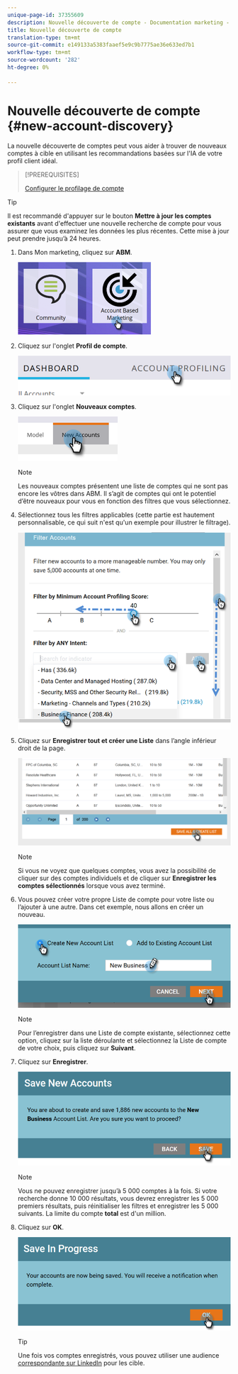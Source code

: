 ```yaml
---
unique-page-id: 37355609
description: Nouvelle découverte de compte - Documentation marketing - Documentation du produit
title: Nouvelle découverte de compte
translation-type: tm+mt
source-git-commit: e149133a5383faaef5e9c9b7775ae36e633ed7b1
workflow-type: tm+mt
source-wordcount: '282'
ht-degree: 0%

---
```



# Nouvelle découverte de compte {#new-account-discovery}

La nouvelle découverte de comptes peut vous aider à trouver de nouveaux comptes à cible en utilisant les recommandations basées sur l&#39;IA de votre profil client idéal.

>[!PREREQUISITES]
>
>[Configurer le profilage de compte](http://docs.marketo.com/x/FgAKAQ)

>[!TIP]
>
>Il est recommandé d&#39;appuyer sur le bouton **Mettre à jour les comptes existants** avant d&#39;effectuer une nouvelle recherche de compte pour vous assurer que vous examinez les données les plus récentes. Cette mise à jour peut prendre jusqu’à 24 heures.

1. Dans Mon marketing, cliquez sur **ABM**.

   ![](assets/one-1.png)

1. Cliquez sur l&#39;onglet **Profil de compte**.

   ![](assets/two-2.png)

1. Cliquez sur l&#39;onglet **Nouveaux comptes**.

   ![](assets/three-1.png)

   >[!NOTE]
   >
   >Les nouveaux comptes présentent une liste de comptes qui ne sont pas encore les vôtres dans ABM. Il s’agit de comptes qui ont le potentiel d’être nouveaux pour vous en fonction des filtres que vous sélectionnez.

1. Sélectionnez tous les filtres applicables (cette partie est hautement personnalisable, ce qui suit n&#39;est qu&#39;un exemple pour illustrer le filtrage).

   ![](assets/four-1.png)

1. Cliquez sur **Enregistrer tout et créer une Liste** dans l’angle inférieur droit de la page.

   ![](assets/five-1.png)

   >[!NOTE]
   >
   >Si vous ne voyez que quelques comptes, vous avez la possibilité de cliquer sur des comptes individuels et de cliquer sur **Enregistrer les comptes sélectionnés** lorsque vous avez terminé.

1. Vous pouvez créer votre propre Liste de compte pour votre liste ou l’ajouter à une autre. Dans cet exemple, nous allons en créer un nouveau.

   ![](assets/six-1.png)

   >[!NOTE]
   >
   >Pour l’enregistrer dans une Liste de compte existante, sélectionnez cette option, cliquez sur la liste déroulante et sélectionnez la Liste de compte de votre choix, puis cliquez sur **Suivant**.

1. Cliquez sur **Enregistrer**.

   ![](assets/seven-1.png)

   >[!NOTE]
   >
   >Vous ne pouvez enregistrer jusqu’à 5 000 comptes à la fois. Si votre recherche donne 10 000 résultats, vous devrez enregistrer les 5 000 premiers résultats, puis réinitialiser les filtres et enregistrer les 5 000 suivants. La limite du compte **total** est d&#39;un million.

1. Cliquez sur **OK**.

   ![](assets/eight.png)

   >[!TIP]
   >
   >Une fois vos comptes enregistrés, vous pouvez utiliser une audience [correspondante sur LinkedIn](http://docs.marketo.com/x/rYGZAQ) pour les cible.

